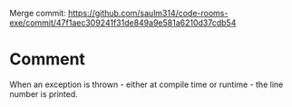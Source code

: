 Merge commit: https://github.com/saulm314/code-rooms-exe/commit/47f1aec309241f31de849a9e581a6210d37cdb54

# Comment

When an exception is thrown - either at compile time or runtime - the line number is printed.
